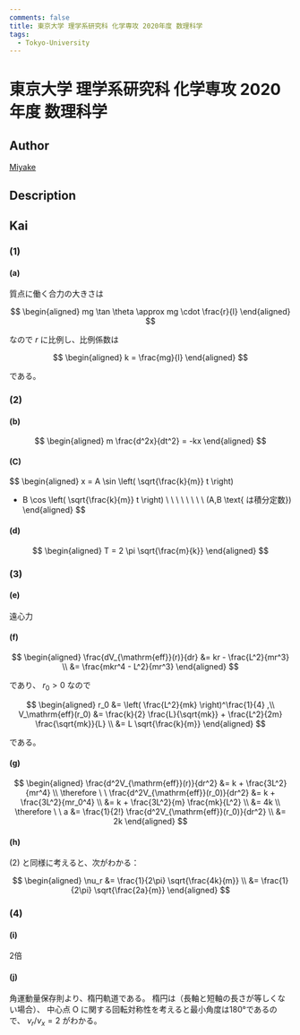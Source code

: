 ```yaml
---
comments: false
title: 東京大学 理学系研究科 化学専攻 2020年度 数理科学
tags:
  - Tokyo-University
---
```

# 東京大学 理学系研究科 化学専攻 2020年度 数理科学

## **Author**
[Miyake](https://miyake.github.io/exams/index.html)

## **Description**

## **Kai**
### (1)
#### (a)
質点に働く合力の大きさは

$$
\begin{aligned}
mg \tan \theta \approx mg \cdot \frac{r}{l}
\end{aligned}
$$

なので $r$ に比例し、比例係数は

$$
\begin{aligned}
k = \frac{mg}{l}
\end{aligned}
$$

である。

### (2)
#### (b)

$$
\begin{aligned}
m \frac{d^2x}{dt^2} = -kx
\end{aligned}
$$

#### (C)

$$
\begin{aligned}
x = A \sin \left( \sqrt{\frac{k}{m}} t \right)
+ B \cos \left( \sqrt{\frac{k}{m}} t \right)
\ \ \ \ \ \ \ \ (A,B \text{ は積分定数})
\end{aligned}
$$

#### (d)

$$
\begin{aligned}
T = 2 \pi \sqrt{\frac{m}{k}}
\end{aligned}
$$

### (3)
#### (e)
遠心力

#### (f)

$$
\begin{aligned}
\frac{dV_{\mathrm{eff}}(r)}{dr}
&= kr - \frac{L^2}{mr^3}
\\
&= \frac{mkr^4 - L^2}{mr^3}
\end{aligned}
$$

であり、 $r_0 \gt 0$ なので

$$
\begin{aligned}
r_0 &= \left( \frac{L^2}{mk} \right)^\frac{1}{4}
,\\
V_\mathrm{eff}(r_0)
&= \frac{k}{2} \frac{L}{\sqrt{mk}} + \frac{L^2}{2m} \frac{\sqrt{mk}}{L}
\\
&= L \sqrt{\frac{k}{m}}
\end{aligned}
$$

である。

#### (g)

$$
\begin{aligned}
\frac{d^2V_{\mathrm{eff}}(r)}{dr^2}
&= k + \frac{3L^2}{mr^4}
\\
\therefore \ \ 
\frac{d^2V_{\mathrm{eff}}(r_0)}{dr^2}
&= k + \frac{3L^2}{mr_0^4}
\\
&= k + \frac{3L^2}{m} \frac{mk}{L^2}
\\
&= 4k
\\
\therefore \ \ 
a
&= \frac{1}{2!} \frac{d^2V_{\mathrm{eff}}(r_0)}{dr^2}
\\
&= 2k
\end{aligned}
$$

#### (h)
(2) と同様に考えると、次がわかる：

$$
\begin{aligned}
\nu_r
&= \frac{1}{2\pi} \sqrt{\frac{4k}{m}}
\\
&= \frac{1}{2\pi} \sqrt{\frac{2a}{m}}
\end{aligned}
$$

### (4)
#### (i)
2倍

#### (j)
角運動量保存則より、楕円軌道である。
楕円は（長軸と短軸の長さが等しくない場合）、
中心点 O に関する回転対称性を考えると最小角度は180°であるので、
$\nu_r / \nu_x = 2$ がわかる。
